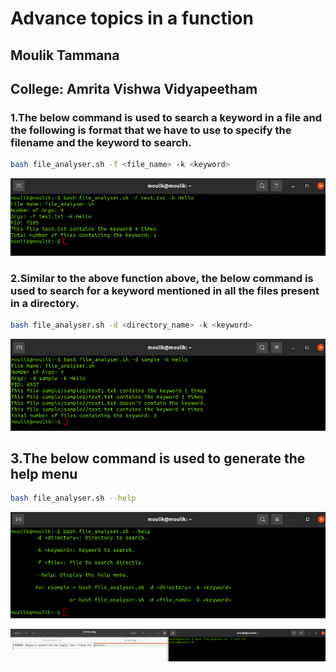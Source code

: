 #  Advance topics in a function
## Moulik Tammana
## College: Amrita Vishwa Vidyapeetham


### 1.The below command is used to search a keyword in a file and the following is format that we have to use to specify the filename and the keyword to search.
```bash
bash file_analyser.sh -f <file_name> -k <keyword>
 ```
![alt text](1.png)


### 2.Similar to the above function above, the below command is used to search for a keyword mentioned in all the files present in a directory.
```bash
bash file_analyser.sh -d <directory_name> -k <keyword>
 ```
![alt text](2.png) 

## 3.The below command is used to generate the help menu
```bash
bash file_analyser.sh --help
 ```
![alt text](3.png)



![alt text](4.png)  



